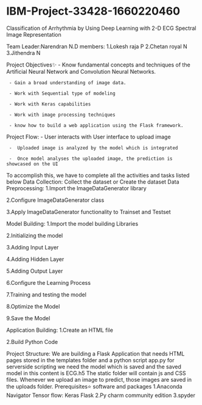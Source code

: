 # IBM-Project-33428-1660220460
Classification of Arrhythmia by Using Deep Learning with 2-D ECG Spectral Image Representation

Team Leader:Narendran N.D
members:
1.Lokesh raja P
2.Chetan royal N
3.Jithendra N

Project Objectives✨
     - Know fundamental concepts and techniques of the Artificial Neural Network and Convolution Neural Networks.
     
     - Gain a broad understanding of image data.
     
     - Work with Sequential type of modeling
     
     - Work with Keras capabilities
     
     - Work with image processing techniques
     
     - know how to build a web application using the Flask framework.
Project Flow:
     -  User interacts with User interface to upload image
     
     -  Uploaded image is analyzed by the model which is integrated
     
     -  Once model analyses the uploaded image, the prediction is showcased on the UI
To accomplish this, we have to complete all the activities and tasks listed below
Data Collection:
   Collect the dataset or Create the dataset
Data Preprocessing:
1.Import the ImageDataGenerator library

2.Configure ImageDataGenerator class

3.Apply ImageDataGenerator functionality to Trainset and Testset

Model Building:
1.Import the model building Libraries

2.Initializing the model

3.Adding Input Layer

4.Adding Hidden Layer

5.Adding Output Layer

6.Configure the Learning Process

7.Training and testing the model

8.Optimize the Model

9.Save the Model

Application Building:
1.Create an HTML file

2.Build Python Code

Project Structure:
We are building a Flask Application that needs HTML pages stored in the templates folder and a python script app.py for serverside scripting
we need the model which is saved and the saved model in this content is ECG.h5
The static folder will contain js and CSS files.
Whenever we upload an image to predict, those images are saved in the uploads folder.
Prerequisites⭐
software and packages
1.Anaconda Navigator
Tensor flow:
Keras
Flask
2.Py charm community edition
3.spyder
